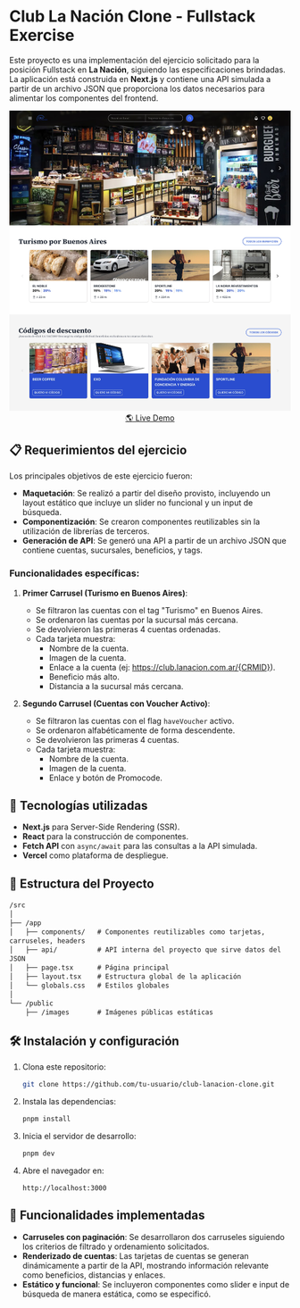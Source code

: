 # Club La Nación Clone - Fullstack Exercise

Este proyecto es una implementación del ejercicio solicitado para la posición Fullstack en **La Nación**, siguiendo las especificaciones brindadas. La aplicación está construida en **Next.js** y contiene una API simulada a partir de un archivo JSON que proporciona los datos necesarios para alimentar los componentes del frontend.

<p align="center">
   <img src="./src/public/images/preview.jpeg">
   <a href="https://lanacion-clone.santiagodenicolas.com/">
      🌎 Live Demo
   </a>
</p>

## 📋 Requerimientos del ejercicio

Los principales objetivos de este ejercicio fueron:

- **Maquetación**: Se realizó a partir del diseño provisto, incluyendo un layout estático que incluye un slider no funcional y un input de búsqueda.
- **Componentización**: Se crearon componentes reutilizables sin la utilización de librerías de terceros.
- **Generación de API**: Se generó una API a partir de un archivo JSON que contiene cuentas, sucursales, beneficios, y tags.

### Funcionalidades específicas:

1. **Primer Carrusel (Turismo en Buenos Aires)**:

   - Se filtraron las cuentas con el tag "Turismo" en Buenos Aires.
   - Se ordenaron las cuentas por la sucursal más cercana.
   - Se devolvieron las primeras 4 cuentas ordenadas.
   - Cada tarjeta muestra:
     - Nombre de la cuenta.
     - Imagen de la cuenta.
     - Enlace a la cuenta (ej: https://club.lanacion.com.ar/{CRMID}).
     - Beneficio más alto.
     - Distancia a la sucursal más cercana.

2. **Segundo Carrusel (Cuentas con Voucher Activo)**:
   - Se filtraron las cuentas con el flag `haveVoucher` activo.
   - Se ordenaron alfabéticamente de forma descendente.
   - Se devolvieron las primeras 4 cuentas.
   - Cada tarjeta muestra:
     - Nombre de la cuenta.
     - Imagen de la cuenta.
     - Enlace y botón de Promocode.

## 🚀 Tecnologías utilizadas

- **Next.js** para Server-Side Rendering (SSR).
- **React** para la construcción de componentes.
- **Fetch API** con `async/await` para las consultas a la API simulada.
- **Vercel** como plataforma de despliegue.

## 📁 Estructura del Proyecto

```
/src
│
├── /app
│   ├── components/   # Componentes reutilizables como tarjetas, carruseles, headers
│   ├── api/          # API interna del proyecto que sirve datos del JSON
│   ├── page.tsx      # Página principal
│   ├── layout.tsx    # Estructura global de la aplicación
│   └── globals.css   # Estilos globales
│
└── /public
    ├── /images       # Imágenes públicas estáticas
```

## 🛠 Instalación y configuración

1. Clona este repositorio:

   ```bash
   git clone https://github.com/tu-usuario/club-lanacion-clone.git
   ```

2. Instala las dependencias:

   ```bash
   pnpm install
   ```

3. Inicia el servidor de desarrollo:

   ```bash
   pnpm dev
   ```

4. Abre el navegador en:
   ```
   http://localhost:3000
   ```

## 🌟 Funcionalidades implementadas

- **Carruseles con paginación**: Se desarrollaron dos carruseles siguiendo los criterios de filtrado y ordenamiento solicitados.
- **Renderizado de cuentas**: Las tarjetas de cuentas se generan dinámicamente a partir de la API, mostrando información relevante como beneficios, distancias y enlaces.
- **Estático y funcional**: Se incluyeron componentes como slider e input de búsqueda de manera estática, como se especificó.
